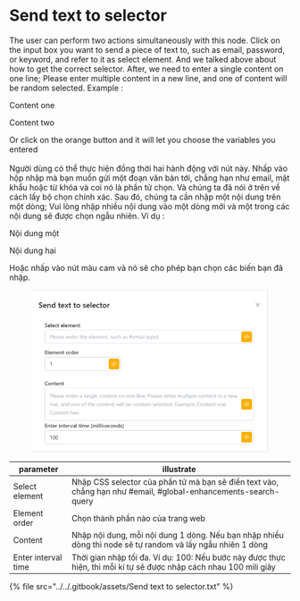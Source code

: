 # Send text to selector

The user can perform two actions simultaneously with this node. Click on the input box you want to send a piece of text to, such as email, password, or keyword, and refer to it as select element. And we talked above about how to get the correct selector. After, we need to enter a single content on one line; Please enter multiple content in a new line, and one of content will be random selected. Example :&#x20;

&#x20;    Content one

&#x20;    Content two

Or click on the orange button and it will let you choose the variables you entered\
\
Người dùng có thể thực hiện đồng thời hai hành động với nút này. Nhấp vào hộp nhập mà bạn muốn gửi một đoạn văn bản tới, chẳng hạn như email, mật khẩu hoặc từ khóa và coi nó là phần tử chọn. Và chúng ta đã nói ở trên về cách lấy bộ chọn chính xác. Sau đó, chúng ta cần nhập một nội dung trên một dòng; Vui lòng nhập nhiều nội dung vào một dòng mới và một trong các nội dung sẽ được chọn ngẫu nhiên. Ví dụ :&#x20;

&#x20;Nội dung một&#x20;

Nội dung hai&#x20;

Hoặc nhấp vào nút màu cam và nó sẽ cho phép bạn chọn các biến bạn đã nhập.

<figure><img src="../../.gitbook/assets/Send text to selector.png" alt=""><figcaption></figcaption></figure>

| parameter           | illustrate                                                                                                         |
| ------------------- | ------------------------------------------------------------------------------------------------------------------ |
| Select element      | Nhập CSS selector của phần tử mà bạn sẽ điền text vào, chẳng hạn như #email, #global-enhancements-search-query     |
| Element order       | Chọn thành phần nào của trang web                                                                                  |
| Content             | Nhập nội dung, mỗi nội dung 1 dòng. Nếu bạn nhập nhiều dòng thì node sẽ tự random và lấy ngẫu nhiên 1 dòng         |
| Enter interval time | Thời gian nhập tối đa. Ví dụ: 100: Nếu bước này được thực hiện, thì mỗi kí tự sẽ được nhập cách nhau 100 mili giây |

{% file src="../../.gitbook/assets/Send text to selector.txt" %}
